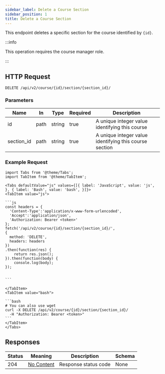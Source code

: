 ```yaml
---
sidebar_label: Delete a Course Section
sidebar_position: 1
title: Delete a Course Section
---
```


This endpoint deletes a specific section for the course identified by `{id}`.

:::info

This operation requires the course manager role.

:::

## HTTP Request

`DELETE /api/v2/course/{id}/section/{section_id}/`

### Parameters

| Name       | In   | Type   | Required | Description                                            |
|------------|------|--------|----------|--------------------------------------------------------|
| id         | path | string | true     | A unique integer value identifying this course         |
| section_id | path | string | true     | A unique integer value identifying this course section |

### Example Request

````mdx-code-block
import Tabs from '@theme/Tabs';
import TabItem from '@theme/TabItem';

<Tabs defaultValue="js" values={[{ label: 'JavaScript', value: 'js', }, { label: 'Bash', value: 'bash', }]}>
<TabItem value="js">

```js
const headers = {
  'Content-Type':'application/x-www-form-urlencoded',
  'Accept':'application/json',
  'Authorization: Bearer <token>'
};
fetch('/api/v2/course/{id}/section/{section_id}/',
{
  method: 'DELETE',
  headers: headers
})
.then(function(res) {
    return res.json();
}).then(function(body) {
    console.log(body);
});


```

</TabItem>
<TabItem value="bash">

```bash
# You can also use wget
curl -X DELETE /api/v2/course/{id}/section/{section_id}/
  -H "Authorization: Bearer <token>"
```
</TabItem>
</Tabs>
````

## Responses

| Status | Meaning                                                         | Description          | Schema |
|--------|-----------------------------------------------------------------|----------------------|--------|
| 204    | [No Content](https://tools.ietf.org/html/rfc7231#section-6.3.5) | Response status code | None   |
